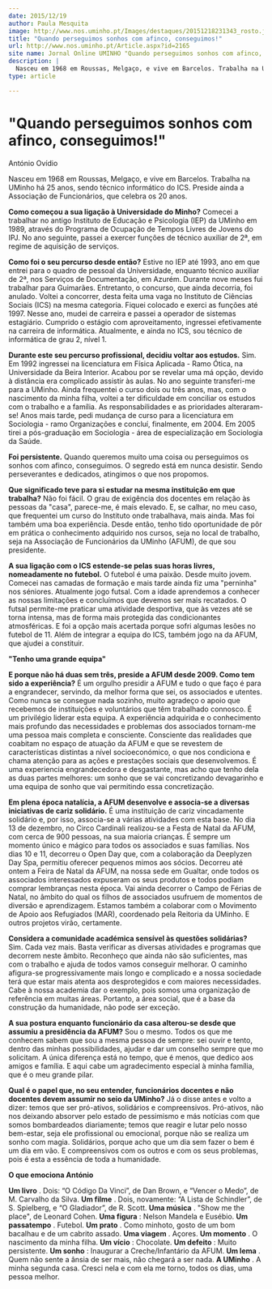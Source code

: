 ```yaml
---
date: 2015/12/19
author: Paula Mesquita
image: http://www.nos.uminho.pt/Images/destaques/20151218231343_rosto.jpg
title: "Quando perseguimos sonhos com afinco, conseguimos!"
url: http://www.nos.uminho.pt/Article.aspx?id=2165
site name: Jornal Online UMINHO "Quando perseguimos sonhos com afinco, conseguimos!"
description: |
  Nasceu em 1968 em Roussas, Melgaço, e vive em Barcelos. Trabalha na UMinho há 25 anos, sendo técnico informático do ICS. Preside ainda a Associação de Funcionários, que celebra os 20 anos.
type: article

---
```

# "Quando perseguimos sonhos com afinco, conseguimos!"




António Ovídio

Nasceu em 1968 em Roussas, Melgaço, e vive em Barcelos. Trabalha na UMinho há 25 anos, sendo técnico informático do ICS. Preside ainda a Associação de Funcionários, que celebra os 20 anos.

**Como começou a sua ligação à Universidade do Minho?** 
Comecei a trabalhar no antigo Instituto de Educação e Psicologia (IEP) da UMinho em 1989, através do Programa de Ocupação de Tempos Livres de Jovens do IPJ. No ano seguinte, passei a exercer funções de técnico auxiliar de 2ª, em regime de aquisição de serviços.

**Como foi o seu percurso desde então?** 
Estive no IEP até 1993, ano em que entrei para o quadro de pessoal da Universidade, enquanto técnico auxiliar de 2ª, nos Serviços de Documentação, em Azurém. Durante nove meses fui trabalhar para Guimarães. Entretanto, o concurso, que ainda decorria, foi anulado. Voltei a concorrer, desta feita uma vaga no Instituto de Ciências Sociais (ICS) na mesma categoria. Fiquei colocado e exerci as funções até 1997. Nesse ano, mudei de carreira e passei a operador de sistemas estagiário. Cumprido o estágio com aproveitamento, ingressei efetivamente na carreira de informática. Atualmente, e ainda no ICS, sou técnico de informática de grau 2, nível 1.

**Durante este seu percurso profissional, decidiu voltar aos estudos.** 
Sim. Em 1992 ingressei na licenciatura em Física Aplicada - Ramo Ótica, na Universidade da Beira Interior. Acabou por se revelar uma má opção, devido à distância era complicado assistir às aulas. No ano seguinte transferi-me para a UMinho. Ainda frequentei o curso dois ou três anos, mas, com o nascimento da minha filha, voltei a ter dificuldade em conciliar os estudos com o trabalho e a família. As responsabilidades e as prioridades alteraram-se! Anos mais tarde, pedi mudança de curso para a licenciatura em Sociologia - ramo Organizações e concluí, finalmente, em 2004. Em 2005 tirei a pós-graduação em Sociologia - área de especialização em Sociologia da Saúde.

**Foi persistente.** 
Quando queremos muito uma coisa ou perseguimos os sonhos com afinco, conseguimos. O segredo está em nunca desistir. Sendo perseverantes e dedicados, atingimos o que nos propomos.

**Que significado teve para si estudar na mesma instituição em que trabalha?** 
Não foi fácil. O grau de exigência dos docentes em relação às pessoas da "casa", parece-me, é mais elevado. E, se calhar, no meu caso, que frequentei um curso do Instituto onde trabalhava, mais ainda. Mas foi também uma boa experiência. Desde então, tenho tido oportunidade de pôr em prática o conhecimento adquirido nos cursos, seja no local de trabalho, seja na Associação de Funcionários da UMinho (AFUM), de que sou presidente.

**A sua ligação com o ICS estende-se pelas suas horas livres, nomeadamente no futebol.** 
O futebol é uma paixão. Desde muito jovem. Comecei nas camadas de formação e mais tarde ainda fiz uma "perninha" nos séniores. Atualmente jogo futsal. Com a idade aprendemos a conhecer as nossas limitações e concluímos que devemos ser mais recatados. O futsal permite-me praticar uma atividade desportiva, que às vezes até se torna intensa, mas de forma mais protegida das condicionantes atmosféricas. E foi a opção mais acertada porque sofri algumas lesões no futebol de 11. Além de integrar a equipa do ICS, também jogo na da AFUM, que ajudei a constituir.


**"Tenho uma grande equipa"** 

**E porque não há duas sem três, preside a AFUM desde 2009. Como tem sido a experiência?** 
É um orgulho presidir a AFUM e tudo o que faço é para a engrandecer, servindo, da melhor forma que sei, os associados e utentes. Como nunca se consegue nada sozinho, muito agradeço o apoio que recebemos de instituições e voluntários que têm trabalhado connosco. É um privilégio liderar esta equipa. A experiência adquirida e o conhecimento mais profundo das necessidades e problemas dos associados tornam-me uma pessoa mais completa e consciente. Consciente das realidades que coabitam no espaço de atuação da AFUM e que se revestem de características distintas a nível socioeconómico, o que nos condiciona e chama atenção para as ações e prestações sociais que desenvolvemos. É uma experiencia engrandecedora e desgastante, mas acho que tenho dela as duas partes melhores: um sonho que se vai concretizando devagarinho e uma equipa de sonho que vai permitindo essa concretização.

**Em plena época natalícia, a AFUM desenvolve e associa-se a diversas iniciativas de cariz solidário.** 
É uma instituição de cariz vincadamente solidário e, por isso, associa-se a várias atividades com esta base. No dia 13 de dezembro, no Circo Cardinali realizou-se a Festa de Natal da AFUM, com cerca de 900 pessoas, na sua maioria crianças. É sempre um momento único e mágico para todos os associados e suas famílias. Nos dias 10 e 11, decorreu o Open Day que, com a colaboração da Deeplyzen Day Spa, permitiu oferecer pequenos mimos aos sócios. Decorreu até ontem a Feira de Natal da AFUM, na nossa sede em Gualtar, onde todos os associados interessados expuseram os seus produtos e todos podiam comprar lembranças nesta época. Vai ainda decorrer o Campo de Férias de Natal, no âmbito do qual os filhos de associados usufruem de momentos de diversão e aprendizagem. Estamos também a colaborar com o Movimento de Apoio aos Refugiados (MAR), coordenado pela Reitoria da UMinho. E outros projetos virão, certamente.

**Considera a comunidade académica sensível às questões solidárias?** 
Sim. Cada vez mais. Basta verificar as diversas atividades e programas que decorrem neste âmbito. Reconheço que ainda não são suficientes, mas com o trabalho e ajuda de todos vamos conseguir melhorar. O caminho afigura-se progressivamente mais longo e complicado e a nossa sociedade terá que estar mais atenta aos desprotegidos e com maiores necessidades. Cabe à nossa academia dar o exemplo, pois somos uma organização de referência em muitas áreas. Portanto, a área social, que é a base da construção da humanidade, não pode ser exceção.

**A sua postura enquanto funcionário da casa alterou-se desde que assumiu a presidência da AFUM?** 
Sou o mesmo. Todos os que me conhecem sabem que sou a mesma pessoa de sempre: sei ouvir e tento, dentro das minhas possibilidades, ajudar e dar um conselho sempre que mo solicitam. A única diferença está no tempo, que é menos, que dedico aos amigos e família. E aqui cabe um agradecimento especial à minha família, que é o meu grande pilar.

**Qual é o papel que, no seu entender, funcionários docentes e não docentes devem assumir no seio da UMinho?** 
Já o disse antes e volto a dizer: temos que ser pró-ativos, solidários e compreensivos. Pró-ativos, não nos deixando absorver pelo estado de pessimismo e más notícias com que somos bombardeados diariamente; temos que reagir e lutar pelo nosso bem-estar, seja ele profissional ou emocional, porque não se realiza um sonho com magia. Solidários, porque acho que um dia sem fazer o bem é um dia em vão. E compreensivos com os outros e com os seus problemas, pois é esta a essência de toda a humanidade.

**O que emociona António** 

**Um livro** . Dois: “O Código Da Vinci”, de Dan Brown, e “Vencer o Medo”, de M. Carvalho da Silva.
**Um filme** . Dois, novamente: “A Lista de Schindler”, de S. Spielberg, e “O Gladiador”, de R. Scott.
**Uma música** . "Show me the place", de Leonard Cohen.
**Uma figura** : Nelson Mandela e Eusébio.
**Um passatempo** . Futebol.
**Um prato** . Como minhoto, gosto de um bom bacalhau e de um cabrito assado.
**Uma viagem** . Açores.
**Um momento** . O nascimento da minha filha.
**Um vício** : Chocolate.
**Um defeito** : Muito persistente.
**Um sonho** : Inaugurar a Creche/Infantário da AFUM.
**Um lema** . Quem não sente a ânsia de ser mais, não chegará a ser nada.
**A UMinho** . A minha segunda casa. Cresci nela e com ela me torno, todos os dias, uma pessoa melhor.

